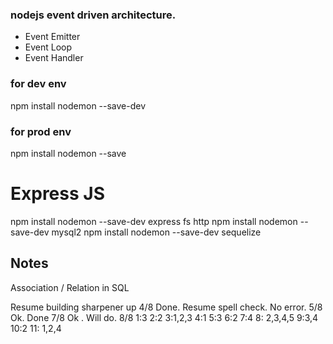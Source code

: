 ### nodejs event driven architecture.
- Event Emitter
- Event Loop
- Event Handler

### for dev env
npm install nodemon --save-dev
### for prod env
npm install nodemon --save

# Express JS

npm install nodemon --save-dev express fs http
npm install nodemon --save-dev mysql2
npm install nodemon --save-dev sequelize

## Notes
Association / Relation in SQL


Resume building sharpener up
4/8
Done. Resume spell check. No error.
5/8
Ok. Done
7/8
Ok . Will do.
8/8
1:3
2:2
3:1,2,3
4:1
5:3
6:2
7:4
8: 2,3,4,5
9:3,4
10:2
11: 1,2,4
